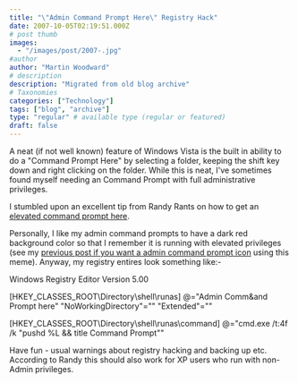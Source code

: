 ```yaml
---
title: "\"Admin Command Prompt Here\" Registry Hack"
date: 2007-10-05T02:19:51.000Z
# post thumb
images:
  - "/images/post/2007-.jpg"
#author
author: "Martin Woodward"
# description
description: "Migrated from old blog archive"
# Taxonomies
categories: ["Technology"]
tags: ["blog", "archive"]
type: "regular" # available type (regular or featured)
draft: false
---
```


A neat (if not well known) feature of Windows Vista is the built in ability to do a "Command Prompt Here" by selecting a folder, keeping the shift key down and right clicking on the folder.  While this is neat, I've sometimes found myself needing an Command Prompt with full administrative privileges. 

I stumbled upon an excellent tip from Randy Rants on how to get an [elevated command prompt here](http://www.randyrants.com/2007/02/vista_tip_eleva.html).   

Personally, I like my admin command prompts to have a dark red background color so that I remember it is running with elevated privileges (see my [previous post if you want a admin command prompt icon](http://www.woodwardweb.com/vista/000349.html) using this meme).  Anyway, my registry entires look something like:-  

Windows Registry Editor Version 5.00  

[HKEY_CLASSES_ROOT\Directory\shell\runas]
@="Admin Comm&and Prompt here"
"NoWorkingDirectory"=""
"Extended"=""  

[HKEY_CLASSES_ROOT\Directory\shell\runas\command]
@="cmd.exe /t:4f /k \"pushd %L && title Command Prompt\"" 

Have fun - usual warnings about registry hacking and backing up etc. According to Randy this should also work for XP users who run with non-Admin privileges.
